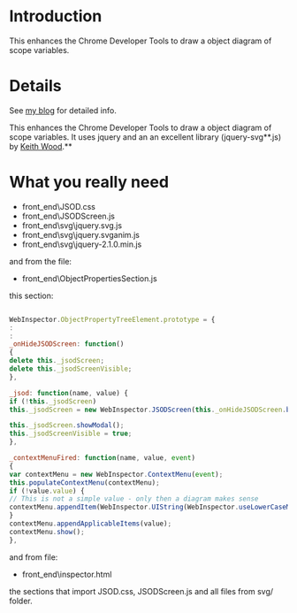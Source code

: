 # Introduction #

This enhances the Chrome Developer Tools to draw a object diagram of scope variables.


# Details #

See [my blog](http://sandipchitale.blogspot.com/2014/03/javascript-object-diagram-integration.html) for detailed info.

This enhances the Chrome Developer Tools to draw a object diagram of scope variables. It uses jquery and an an excellent library (jquery-svg**.js) by [Keith Wood](http://keith-wood.name/svg.html).**

# What you really need #


  * front\_end\JSOD.css
  * front\_end\JSODScreen.js
  * front\_end\svg\jquery.svg.js
  * front\_end\svg\jquery.svganim.js
  * front\_end\svg\jquery-2.1.0.min.js

and from the file:

  * front\_end\ObjectPropertiesSection.js

this section:

```javascript

WebInspector.ObjectPropertyTreeElement.prototype = {
:
:
_onHideJSODScreen: function()
{
delete this._jsodScreen;
delete this._jsodScreenVisible;
},

_jsod: function(name, value) {
if (!this._jsodScreen)
this._jsodScreen = new WebInspector.JSODScreen(this._onHideJSODScreen.bind(this), name, value);

this._jsodScreen.showModal();
this._jsodScreenVisible = true;
},

_contextMenuFired: function(name, value, event)
{
var contextMenu = new WebInspector.ContextMenu(event);
this.populateContextMenu(contextMenu);
if (!value.value) {
// This is not a simple value - only then a diagram makes sense
contextMenu.appendItem(WebInspector.UIString(WebInspector.useLowerCaseMenuTitles() ? "JavaScriptobject diagram" : "JavaScript Object Diagram"), this._jsod.bind(this, name, value));
}
contextMenu.appendApplicableItems(value);
contextMenu.show();
},

```

and from file:

  * front\_end\inspector.html

the sections that import JSOD.css, JSODScreen.js and all files from svg/ folder.